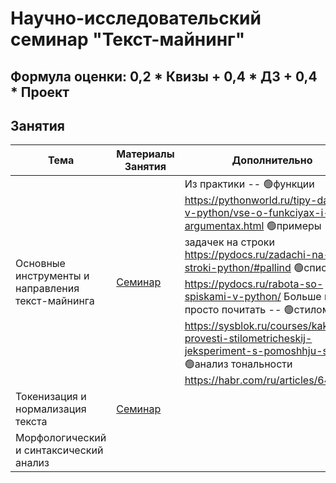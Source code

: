 # Научно-исследовательский семинар "Текст-майнинг"

## Формула оценки: 0,2 * Квизы + 0,4 * ДЗ + 0,4 * Проект

## Занятия

| Тема                                              | Материалы Занятия                                                      | Дополнительно                                                                                                                                                                                                                                                                                                                                                                                                                                                |   |   |
|---------------------------------------------------|------------------------------------------------------------------------|--------------------------------------------------------------------------------------------------------------------------------------------------------------------------------------------------------------------------------------------------------------------------------------------------------------------------------------------------------------------------------------------------------------------------------------------------------------|---|---|
| Основные инструменты и направления текст-майнинга | [Семинар](https://github.com/knapweedss/TextMining_HSE/tree/main/sem1) | Из практики --   🟢функции https://pythonworld.ru/tipy-dannyx-v-python/vse-o-funkciyax-i-ix-argumentax.html   🟢примеры задачек на строки https://pydocs.ru/zadachi-na-stroki-python/#pallind   🟢списки https://pydocs.ru/rabota-so-spiskami-v-python/      Больше на просто почитать --     🟢стилометрия https://sysblok.ru/courses/kak-provesti-stilometricheskij-jeksperiment-s-pomoshhju-stylo/   🟢анализ тональности https://habr.com/ru/articles/646129/ |   |   |
| Токенизация и нормализация текста                 | [Семинар](https://github.com/knapweedss/TextMining_HSE/tree/main/sem2) |                                                                                                                                                                                                                                                                                                                                                                                                                                                              |   |   |
| Морфологический и синтаксический анализ           |                                                                        |                                                                                                                                                                                                                                                                                                                                                                                                                                                              |   |   |
